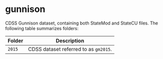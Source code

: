 # gunnison #

CDSS Gunnison dataset, containing both StateMod and StateCU files.
The following table summarizes folders:

| **Folder** | **Description** |
| -- | -- |
| `2015` | CDSS dataset referred to as `gm2015`. |
